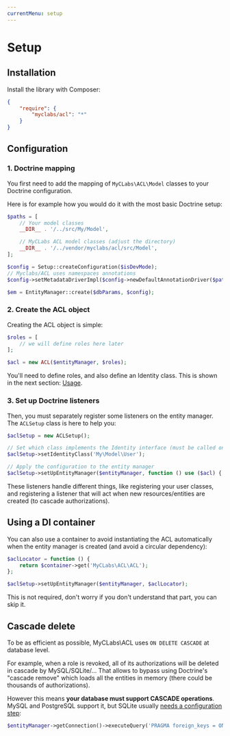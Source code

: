 ```yaml
---
currentMenu: setup
---
```


# Setup

## Installation

Install the library with Composer:

```json
{
    "require": {
        "myclabs/acl": "*"
    }
}
```

## Configuration

### 1. Doctrine mapping

You first need to add the mapping of `MyCLabs\ACL\Model` classes to your Doctrine configuration.

Here is for example how you would do it with the most basic Doctrine setup:

```php
$paths = [
    // Your model classes
    __DIR__ . '/../src/My/Model',

    // MyCLabs ACL model classes (adjust the directory)
    __DIR__ . '/../vendor/myclabs/acl/src/Model',
];

$config = Setup::createConfiguration($isDevMode);
// Myclabs/ACL uses namespaces annotations
$config->setMetadataDriverImpl($config->newDefaultAnnotationDriver($paths, false));

$em = EntityManager::create($dbParams, $config);
```

### 2. Create the ACL object

Creating the ACL object is simple:

```php
$roles = [
    // we will define roles here later
];

$acl = new ACL($entityManager, $roles);
```

You'll need to define roles, and also define an Identity class. This is shown in the next section: [Usage](usage.md).

### 3. Set up Doctrine listeners

Then, you must separately register some listeners on the entity manager.
The `ACLSetup` class is here to help you:

```php
$aclSetup = new ACLSetup();

// Set which class implements the Identity interface (must be called once)
$aclSetup->setIdentityClass('My\Model\User');

// Apply the configuration to the entity manager
$aclSetup->setUpEntityManager($entityManager, function () use ($acl) { return $acl; });
```

These listeners handle different things, like registering your user classes, and registering
a listener that will act when new resources/entities are created (to cascade authorizations).

## Using a DI container

You can also use a container to avoid instantiating the ACL automatically when the entity manager is created
(and avoid a circular dependency):

```php
$aclLocator = function () {
    return $container->get('MyCLabs\ACL\ACL');
};

$aclSetup->setUpEntityManager($entityManager, $aclLocator);
```

This is not required, don't worry if you don't understand that part, you can skip it.

## Cascade delete

To be as efficient as possible, MyCLabs\ACL uses `ON DELETE CASCADE` at database level.

For example, when a role is revoked, all of its authorizations will be deleted in cascade by MySQL/SQLite/…
That allows to bypass using Doctrine's "cascade remove" which loads all the entities in memory (there could
be thousands of authorizations).

However this means **your database must support CASCADE operations**. MySQL and PostgreSQL support it,
but SQLite usually [needs a configuration step](http://www.sqlite.org/foreignkeys.html#fk_enable):

```php
$entityManager->getConnection()->executeQuery('PRAGMA foreign_keys = ON');
```
